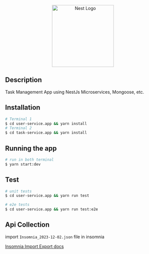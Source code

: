 <p align="center">
  <a href="http://nestjs.com/" target="blank"><img src="https://nestjs.com/img/logo-small.svg" width="200" alt="Nest Logo" /></a>
</p>

[circleci-image]: https://img.shields.io/circleci/build/github/nestjs/nest/master?token=abc123def456
[circleci-url]: https://circleci.com/gh/nestjs/nest

</p>
  <!--[![Backers on Open Collective](https://opencollective.com/nest/backers/badge.svg)](https://opencollective.com/nest#backer)
  [![Sponsors on Open Collective](https://opencollective.com/nest/sponsors/badge.svg)](https://opencollective.com/nest#sponsor)-->

## Description

Task Management App using NestJs Microservices, Mongoose, etc.

## Installation

```bash
# Terminal 1 
$ cd user-service.app && yarn install
# Terminal 2
$ cd task-service.app && yarn install
```

## Running the app

```bash
# run in both terminal
$ yarn start:dev
```

## Test

```bash
# unit tests
$ cd user-service.app && yarn run test

# e2e tests
$ cd user-service.app && yarn run test:e2e
```

## Api Collection 

import `Insomnia_2023-12-02.json` file in insomnia 

[Insomnia Import Export docs](https://docs.insomnia.rest/insomnia/import-export-data)

